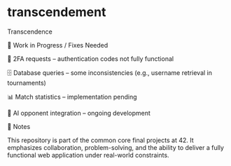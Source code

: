 # transcendement

Transcendence

🚧 Work in Progress / Fixes Needed

🔐 2FA requests – authentication codes not fully functional

🗄️ Database queries – some inconsistencies (e.g., username retrieval in tournaments)

📊 Match statistics – implementation pending

🤖 AI opponent integration – ongoing development

📎 Notes

This repository is part of the common core final projects at 42.
It emphasizes collaboration, problem-solving, and the ability to deliver a fully functional web application under real-world constraints.
